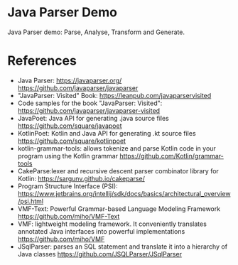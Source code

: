Java Parser Demo
================

Java Parser demo: Parse, Analyse, Transform and Generate. 

# References

* Java Parser: https://javaparser.org/ https://github.com/javaparser/javaparser
* "JavaParser: Visited" Book: https://leanpub.com/javaparservisited
* Code samples for the book "JavaParser: Visited": https://github.com/javaparser/javaparser-visited
* JavaPoet: Java API for generating .java source files https://github.com/square/javapoet
* KotlinPoet: Kotlin and Java API for generating .kt source files https://github.com/square/kotlinpoet
* kotlin-grammar-tools: allows tokenize and parse Kotlin code in your program using the Kotlin grammar https://github.com/Kotlin/grammar-tools
* CakeParse:lexer and recursive descent parser combinator library for Kotlin: https://sargunv.github.io/cakeparse/
* Program Structure Interface (PSI): https://www.jetbrains.org/intellij/sdk/docs/basics/architectural_overview/psi.html
* VMF-Text: Powerful Grammar-based Language Modeling Framework https://github.com/miho/VMF-Text
* VMF: lightweight modeling framework. It conveniently translates annotated Java interfaces into powerful implementations https://github.com/miho/VMF
* JSqlParser: parses an SQL statement and translate it into a hierarchy of Java classes https://github.com/JSQLParser/JSqlParser
